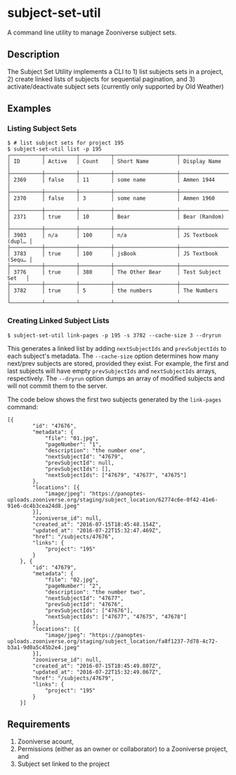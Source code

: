 # subject-set-util
A command line utility to manage Zooniverse subject sets.

## Description
The Subject Set Utility implements a CLI to 1) list subjects sets in a project, 2) create linked lists of subjects for sequential pagination, and 3) activate/deactivate subject sets (currently only supported by Old Weather)

## Examples

### Listing Subject Sets

```
$ # list subject sets for project 195
$ subject-set-util list -p 195
┌──────────┬──────────┬──────────┬────────────────────┬────────────────────┐
│ ID       │ Active   │ Count    │ Short Name         │ Display Name       │
├──────────┼──────────┼──────────┼────────────────────┼────────────────────┤
│ 2369     │ false    │ 11       │ some name          │ Ammen 1944         │
├──────────┼──────────┼──────────┼────────────────────┼────────────────────┤
│ 2370     │ false    │ 3        │ some name          │ Ammen 1960         │
├──────────┼──────────┼──────────┼────────────────────┼────────────────────┤
│ 2371     │ true     │ 10       │ Bear               │ Bear (Random)      │
├──────────┼──────────┼──────────┼────────────────────┼────────────────────┤
│ 3903     │ n/a      │ 100      │ n/a                │ JS Textbook (dupl… │
├──────────┼──────────┼──────────┼────────────────────┼────────────────────┤
│ 3783     │ true     │ 100      │ jsBook             │ JS Textbook (Sequ… │
├──────────┼──────────┼──────────┼────────────────────┼────────────────────┤
│ 3776     │ true     │ 380      │ The Other Bear     │ Test Subject Set   │
├──────────┼──────────┼──────────┼────────────────────┼────────────────────┤
│ 3782     │ true     │ 5        │ the numbers        │ The Numbers        │
└──────────┴──────────┴──────────┴────────────────────┴────────────────────┘
```

### Creating Linked Subject Lists
```
$ subject-set-util link-pages -p 195 -s 3782 --cache-size 3 --dryrun
```

This generates a linked list by adding `nextSubjectIds` and `prevSubjectIds` to each subject's metadata. The `--cache-size` option determines how many next/prev subjects are stored, provided they exist. For example, the first and last subjects will have empty `prevSubjectIds` and `nextSubjectIds` arrays, respectively. The `--dryrun` option dumps an array of modified subjects and will not commit them to the server. 

The code below shows the first two subjects generated by the `link-pages` command:

```
[{
		"id": "47676",
		"metadata": {
			"file": "01.jpg",
			"pageNumber": "1",
			"description": "the number one",
			"nextSubjectId": "47679",
			"prevSubjectId": null,
			"prevSubjectIds": [],
			"nextSubjectIds": ["47679", "47677", "47675"]
		},
		"locations": [{
			"image/jpeg": "https://panoptes-uploads.zooniverse.org/staging/subject_location/62774c6e-0f42-41e6-91e6-dc4b3cea24d8.jpeg"
		}],
		"zooniverse_id": null,
		"created_at": "2016-07-15T18:45:48.154Z",
		"updated_at": "2016-07-22T15:32:47.469Z",
		"href": "/subjects/47676",
		"links": {
			"project": "195"
		}
	}, {
		"id": "47679",
		"metadata": {
			"file": "02.jpg",
			"pageNumber": "2",
			"description": "the number two",
			"nextSubjectId": "47677",
			"prevSubjectId": "47676",
			"prevSubjectIds": ["47676"],
			"nextSubjectIds": ["47677", "47675", "47678"]
		},
		"locations": [{
			"image/jpeg": "https://panoptes-uploads.zooniverse.org/staging/subject_location/fa8f1237-7d78-4c72-b3a1-9d0a5c45b2e4.jpeg"
		}],
		"zooniverse_id": null,
		"created_at": "2016-07-15T18:45:49.807Z",
		"updated_at": "2016-07-22T15:32:49.067Z",
		"href": "/subjects/47679",
		"links": {
			"project": "195"
		}
	}]
```




## Requirements
1. Zooniverse acount, 
2. Permissions (either as an owner or collaborator) to a Zooniverse project, and 
3. Subject set linked to the project
